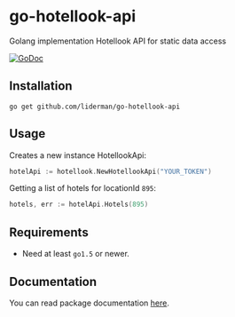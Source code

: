 # go-hotellook-api
Golang implementation Hotellook API for static data access

[![GoDoc](https://godoc.org/github.com/liderman/go-hotellook-api?status.svg)](https://godoc.org/github.com/liderman/go-hotellook-api)

Installation
-----------
	go get github.com/liderman/go-hotellook-api

Usage
-----------
Creates a new instance HotellookApi:
```go
hotelApi := hotellook.NewHotellookApi("YOUR_TOKEN")
```

Getting a list of hotels for locationId `895`:
```go
hotels, err := hotelApi.Hotels(895)
```

Requirements
-----------

* Need at least `go1.5` or newer.

Documentation
-----------

You can read package documentation [here](http:godoc.org/github.com/liderman/go-hotellook-api).